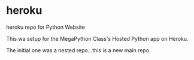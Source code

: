 # heroku
heroku repo for Python Website

This wa setup for the MegaPython Class's Hosted Python app on Heroku. 

The initial one was a nested repo...this is a new main repo.
